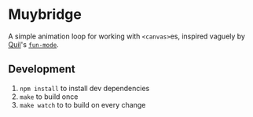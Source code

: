 # Muybridge

A simple animation loop for working with `<canvas>`es, inspired vaguely by
[Quil][quil]'s [`fun-mode`][fun-mode].

## Development

 1. `npm install` to install dev dependencies
 2. `make` to build once
 3. `make watch` to to build on every change

[fun-mode]: https://github.com/quil/quil/wiki/Functional-mode-(fun-mode)
[quil]: https://github.com/quil/quil
